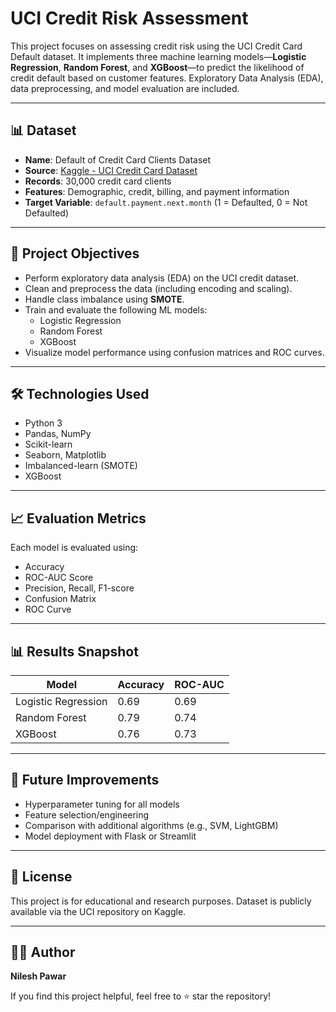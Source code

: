 # UCI Credit Risk Assessment

This project focuses on assessing credit risk using the UCI Credit Card Default dataset. It implements three machine learning models—**Logistic Regression**, **Random Forest**, and **XGBoost**—to predict the likelihood of credit default based on customer features. Exploratory Data Analysis (EDA), data preprocessing, and model evaluation are included.

---

## 📊 Dataset

- **Name**: Default of Credit Card Clients Dataset  
- **Source**: [Kaggle - UCI Credit Card Dataset](https://www.kaggle.com/datasets/uciml/default-of-credit-card-clients-dataset)  
- **Records**: 30,000 credit card clients  
- **Features**: Demographic, credit, billing, and payment information  
- **Target Variable**: `default.payment.next.month` (1 = Defaulted, 0 = Not Defaulted)

---

## 🧠 Project Objectives

- Perform exploratory data analysis (EDA) on the UCI credit dataset.
- Clean and preprocess the data (including encoding and scaling).
- Handle class imbalance using **SMOTE**.
- Train and evaluate the following ML models:
  - Logistic Regression
  - Random Forest
  - XGBoost
- Visualize model performance using confusion matrices and ROC curves.

---

## 🛠️ Technologies Used

- Python 3
- Pandas, NumPy
- Scikit-learn
- Seaborn, Matplotlib
- Imbalanced-learn (SMOTE)
- XGBoost

---


## 📈 Evaluation Metrics

Each model is evaluated using:

- Accuracy
- ROC-AUC Score
- Precision, Recall, F1-score
- Confusion Matrix
- ROC Curve

---

## 📊 Results Snapshot

| Model               | Accuracy | ROC-AUC |
|--------------------|----------|---------|
| Logistic Regression| 0.69     | 0.69    |
| Random Forest       | 0.79     | 0.74   |
| XGBoost             | 0.76     | 0.73    |

---

## 🧪 Future Improvements

- Hyperparameter tuning for all models
- Feature selection/engineering
- Comparison with additional algorithms (e.g., SVM, LightGBM)
- Model deployment with Flask or Streamlit

---

## 📜 License

This project is for educational and research purposes. Dataset is publicly available via the UCI repository on Kaggle.

---

## 🙋‍♂️ Author

**Nilesh Pawar**

If you find this project helpful, feel free to ⭐ star the repository!


